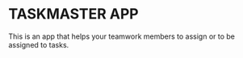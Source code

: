 # TASKMASTER APP

This is an app that helps your teamwork members to assign or to be assigned to tasks.
